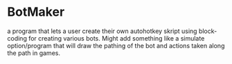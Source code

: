 # BotMaker
a program that lets a user create their own autohotkey skript using block-coding for creating various bots.
Might add something like a simulate option/program that will draw the pathing of the bot and actions taken along the path in games. 
